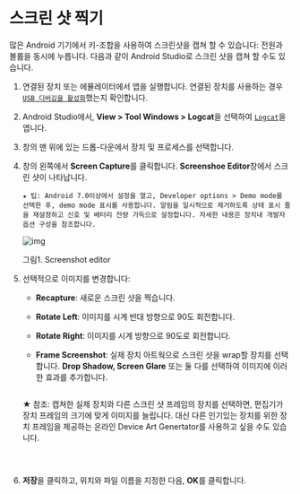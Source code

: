 # 스크린 샷 찍기

많은 Android 기기에서 키-조합을 사용하여 스크린샷을 캡쳐 할 수 있습니다: 전원과 볼륨을 동시에 누릅니다. 다음과 같이 Android Studio로 스크린 샷을 캡쳐 할 수도 있습니다.

1. 연결된 장치 또는 에뮬레이터에서 앱을 실행합니다. 연결된 장치를 사용하는 경우 [`USB 디버깅을 활성화`](https://developer.android.com/studio/run/device.html?hl=ko#setting-up)했는지 확인합니다.

2. Android Studio에서, **View > Tool Windows > Logcat**을 선택하여 [`Logcat`](https://developer.android.com/studio/debug/am-logcat.html?hl=ko)을 엽니다.

3. 창의 맨 위에 있는 드롭-다운에서 장치 및 프로세스를 선택합니다.

4. 창의 왼쪽에서 **Screen Capture**를 클릭합니다. **Screenshoe Editor**창에서 스크린 샷이 나타납니다.

   ```
   ★ 팁: Android 7.0이상에서 설정을 열고, Developer options > Demo mode를 선택한 후, demo mode 표시를 사용합니다. 알림을 일시적으로 제거하도록 상태 표시 줄을 재설정하고 신호 및 배터리 잔량 가득으로 설정합니다. 자세한 내용은 장치내 개발자 옵션 구성을 참조합니다.
   ```

   ![img](https://developer.android.com/studio/images/debug/screenshot-editor_2x.png?hl=ko)

   그림1. Screenshot editor

5. 선택적으로 이미지를 변경합니다:

   - **Recapture**: 새로운 스크린 샷을 찍습니다.

   - **Rotate Left**: 이미지를 시계 반대 방향으로 90도 회전합니다.

   - **Rotate Right**: 이미지를 시계 방향으로 90도로 회전합니다.

   - **Frame Screenshot**: 실제 장치 아트웍으로 스크린 샷을 wrap할 장치를 선택합니다. **Drop Shadow, Screen Glare** 또는 둘 다를 선택하여 이미지에 이러한 효과를 추가합니다.

     ```
   ★ 참조: 캡쳐한 실제 장치와 다른 스크린 샷 프레임의 장치를 선택하면, 편집기가 장치 프레임의 크기에 맞게 이미지를 늘립니다. 대신 다른 인기있는 장치를 위한 장치 프레임을 제공하는 온라인 Device Art Genertator를 사용하고 싶을 수도 있습니다.
     ```
     
     

6. **저장**을 클릭하고, 위치와 파일 이름을 지정한 다음, **OK**를 클릭합니다.